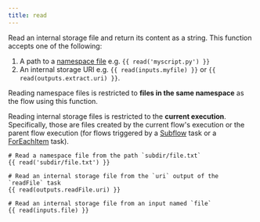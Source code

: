 ```yaml
---
title: read
---
```


Read an internal storage file and return its content as a string. This function accepts one of the following:
1. A path to a [namespace file](../../namespace-files.md) e.g. `{{ read('myscript.py') }}` 
2. An internal storage URI e.g. `{{ read(inputs.myfile) }}` or `{{ read(outputs.extract.uri) }}`.

Reading namespace files is restricted to **files in the same namespace** as the flow using this function.

Reading internal storage files is restricted to the **current execution**. Specifically, those are files created by the current flow's execution or the parent flow execution (for flows triggered by a [Subflow](https://kestra.io/plugins/core/tasks/flows/io.kestra.core.tasks.flows.subflow) task or a [ForEachItem](https://kestra.io/plugins/core/tasks/flows/io.kestra.core.tasks.flows.foreachitem) task).

```twig
# Read a namespace file from the path `subdir/file.txt`
{{ read('subdir/file.txt') }}

# Read an internal storage file from the `uri` output of the `readFile` task
{{ read(outputs.readFile.uri) }}

# Read an internal storage file from an input named `file`
{{ read(inputs.file) }}
```